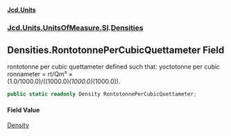 #### [Jcd.Units](index.md 'index')
### [Jcd.Units.UnitsOfMeasure.SI](Jcd.Units.UnitsOfMeasure.SI.md 'Jcd.Units.UnitsOfMeasure.SI').[Densities](Densities.md 'Jcd.Units.UnitsOfMeasure.SI.Densities')

## Densities.RontotonnePerCubicQuettameter Field

rontotonne per cubic quettameter defined such that: yoctotonne per cubic ronnameter = rt/Qm³ ×  
(1.0/1000.0)/((1000.0)*(1000.0)*(1000.0)).

```csharp
public static readonly Density RontotonnePerCubicQuettameter;
```

#### Field Value
[Density](Density.md 'Jcd.Units.UnitTypes.Density')